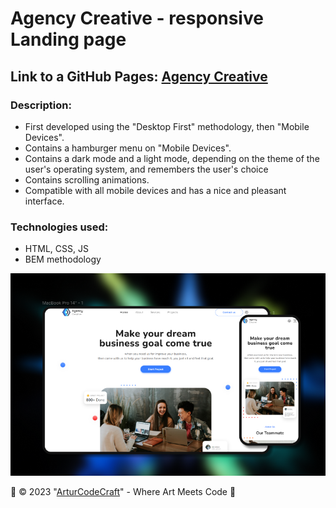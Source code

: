 # Agency Creative - responsive Landing page
## Link to a GitHub Pages: [Agency Creative](https://arturcodecraft.github.io/landing-agencycreative/)
### Description:

- First developed using the "Desktop First" methodology, then "Mobile Devices".
- Contains a hamburger menu on "Mobile Devices".
- Contains a dark mode and a light mode, depending on the theme of the user's operating system, and remembers the user's choice
- Contains scrolling animations.
- Compatible with all mobile devices and has a nice and pleasant interface.

### Technologies used:
- HTML, CSS, JS
- BEM methodology

![preview img](/preview.png)

🖤 © 2023 "[ArturCodeCraft](https://github.com/ArturCodeCraft/)" - Where Art Meets Code 💛
